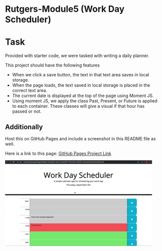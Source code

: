 # Rutgers-Module5 (Work Day Scheduler)

# Task 
Provided with starter code, we were tasked with writing a daily planner.

This project should have the following features

- When we click a save button, the text in that text area saves in local storage.
- When the page loads, the text saved in local storage is placed in the correct text area.
- The current date is displayed at the top of the page using Moment JS.
- Using moment JS, we apply the class Past, Present, or Future is applied to each container.  These classes will give a visual if that hour has passed or not. 

## Additionally

Host this on GitHub Pages and include a screenshot in this README file as well.

Here is a link to this page: [GitHub Pages Project Link](https://tneiman19.github.io/Rutgers-Module5/)

[![Screenshot of project website](./assets/images/05-third-party-apis-homework-demo.gif)](https://tneiman19.github.io/Rutgers-Module5/)

